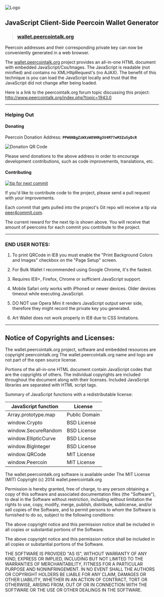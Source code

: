 ![Logo](https://raw.github.com/FuzzyBearBTC/peercoin-walletgenerator/master/images/Peercoin_Address_Logo.png)

## JavaScript Client-Side Peercoin Wallet Generator
>### [wallet.peercointalk.org](http://wallet.peercointalk.org)

Peercoin addresses and their corresponding private key can now be conveniently 
generated in a web browser.

The [wallet.peercointalk.org](http://wallet.peercointalk.org) project provides an
all-in-one HTML document with embedded JavaScript/Css/Images. The JavaScript is
readable (not minified) and contains no XMLHttpRequest's (no AJAX). The benefit
of this technique is you can load the JavaScript locally and trust that the
JavaScript did not change after being loaded. 

Here is a link to the peercointalk.org forum topic discussing this project:
http://www.peercointalk.org/index.php?topic=1943.0


---


### Helping Out

#### Donating

Peercoin Donation Address: **```PPW6NBgZzWXzW89HRg3V4M77eM3Zu5yDcR```**

![Donation QR Code](https://chart.googleapis.com/chart?cht=qr&chs=200x200&chl=PPW6NBgZzWXzW89HRg3V4M77eM3Zu5yDcR&chld=L|1&choe=UTF-8)


Please send donations to the above address in order to encourage development contributions, such as code improvements, translations, etc.

#### Contributing

[![tip for next commit](http://peer4commit.com/projects/3.svg)](http://peer4commit.com/projects/3)

If you'd like to contribute code to the project, please send a pull request with your improvements.

Each commit that gets pulled into the project's Git repo will receive a tip via [peer4commit.com](http://peer4commit.com).

The current reward for the next tip is shown above. You will receive that amount of
peercoins for each commit you contribute to the project.


---


### END USER NOTES:

 1. To print QRCode in IE8 you must enable the "Print Background Colors and 
    Images" checkbox on the "Page Setup" screen.
    
 2. For Bulk Wallet I recommended using Google Chrome, it's the fastest.
 
 3. Requires IE8+, Firefox, Chrome or sufficient JavaScript support.
 
 4. Mobile Safari only works with iPhone4 or newer devices.
    Older devices timeout while executing JavaScript.
    
 5. DO NOT use Opera Mini it renders JavaScript output server side, therefore
    they might record the private key you generated.
    
 6. Art Wallet does not work properly in IE8 due to CSS limitations.


---


Notice of Copyrights and Licenses:
---------------------------------------
The wallet.peercointalk.org project, software and embedded resources are copyright peercointalk.org 
The wallet.peercointalk.org name and logo are not part of the open source license.

Portions of the all-in-one HTML document contain JavaScript codes that are the copyrights 
of others. The individual copyrights are included throughout the document along with their 
licenses. Included JavaScript libraries are separated with HTML script tags.

Summary of JavaScript functions with a redistributable license:

| JavaScript function   |   License         |
| -------------------   |   --------------  |
| Array.prototype.map   |   Public Domain   |
| window.Crypto         |   BSD License     |
| window.SecureRandom   |   BSD License     |
| window.EllipticCurve  |   BSD License     |
| window.BigInteger     |   BSD License     |
| window.QRCode         |   MIT License     |
| window.Peercoin       |   MIT License     |

The wallet.peercointalk.org software is available under The MIT License (MIT)
Copyright (c) 2014 wallet.peercointalk.org

Permission is hereby granted, free of charge, to any person obtaining a copy of this software and associated documentation files (the "Software"), to deal in the Software without restriction, including without limitation the rights to use, copy, modify, merge, publish, distribute, sublicense, and/or sell copies of the Software, and to permit persons to whom the Software is furnished to do so, subject to the following conditions:

The above copyright notice and this permission notice shall be included in all copies or substantial portions of the Software.


The above copyright notice and this permission notice shall be included in all copies 
or substantial portions of the Software.

THE SOFTWARE IS PROVIDED "AS IS", WITHOUT WARRANTY OF ANY KIND, EXPRESS OR IMPLIED, 
INCLUDING BUT NOT LIMITED TO THE WARRANTIES OF MERCHANTABILITY, FITNESS FOR A 
PARTICULAR PURPOSE AND NONINFRINGEMENT. IN NO EVENT SHALL THE AUTHORS OR COPYRIGHT 
HOLDERS BE LIABLE FOR ANY CLAIM, DAMAGES OR OTHER LIABILITY, WHETHER IN AN ACTION 
OF CONTRACT, TORT OR OTHERWISE, ARISING FROM, OUT OF OR IN CONNECTION WITH THE 
SOFTWARE OR THE USE OR OTHER DEALINGS IN THE SOFTWARE.

